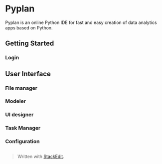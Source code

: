
# Pyplan
Pyplan is an online Python IDE for fast and easy creation of data analytics apps based on Python.

## Getting Started
### Login

## User Interface

### File manager
### Modeler
### UI designer
### Task Manager
### Configuration


 

##

> Written with [StackEdit](https://stackedit.io/).
<!--stackedit_data:
eyJoaXN0b3J5IjpbMTc2Mjc2MjM2NywtMjA3OTMzNDU5MSwxNj
Y3NTQ1NjE3LDI1NTc0ODU3OV19
-->